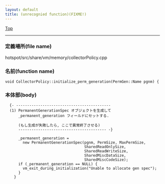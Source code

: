 ```yaml
---
layout: default
title: (unrecognied function)(FIXME!)
---
```

[Top](../index.html)

--- 
### 定義場所(file name)
hotspot/src/share/vm/memory/collectorPolicy.cpp

### 名前(function name)
```
void CollectorPolicy::initialize_perm_generation(PermGen::Name pgnm) {
```

### 本体部(body)
```
  {- -------------------------------------------
  (1) PermanentGenerationSpec オブジェクトを生成して 
      _permanent_generation フィールドにセットする.
    
      (もし生成が失敗したら, ここで異常終了させる)
      ---------------------------------------- -}

	  _permanent_generation =
	    new PermanentGenerationSpec(pgnm, PermSize, MaxPermSize,
	                                SharedReadOnlySize,
	                                SharedReadWriteSize,
	                                SharedMiscDataSize,
	                                SharedMiscCodeSize);
	  if (_permanent_generation == NULL) {
	    vm_exit_during_initialization("Unable to allocate gen spec");
	  }
	}
	
```


